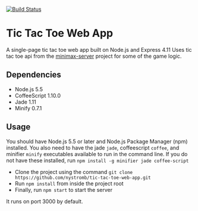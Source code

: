 [![Build Status](https://travis-ci.org/nystromb/tic-tac-toe-web-app.svg?branch=master)](https://travis-ci.org/nystromb/tic-tac-toe-web-app)

# Tic Tac Toe Web App
A single-page tic tac toe web app built on Node.js and Express 4.11
Uses tic tac toe api from the [minimax-server](https://github.com/nystromb/minimax-server) project for some of the game logic.

## Dependencies
 * Node.js 5.5
 * CoffeeScript 1.10.0
 * Jade 1.11
 * Minify 0.7.1

## Usage
You should have Node.js 5.5 or later and Node.js Package Manager (npm) installed.
You also need to have the jade ```jade```, coffeescript ```coffee```, and minifier ```minify``` executables available to run in the command line. If you do not have these installed, run ```npm install -g minifier jade coffee-script```

 * Clone the project using the command ```git clone https://github.com/nystromb/tic-tac-toe-web-app.git```
 * Run ```npm install``` from inside the project root
 * Finally, run ```npm start``` to start the server

It runs on port 3000 by default.
